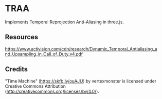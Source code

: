 # TRAA

Implements Temporal Reprojection Anti-Aliasing in three.js.

## Resources

https://www.activision.com/cdn/research/Dynamic_Temporal_Antialiasing_and_Upsampling_in_Call_of_Duty_v4.pdf

## Credits

"Time Machine" (https://skfb.ly/ouAJU) by vertexmonster is licensed under Creative Commons Attribution (http://creativecommons.org/licenses/by/4.0/).
